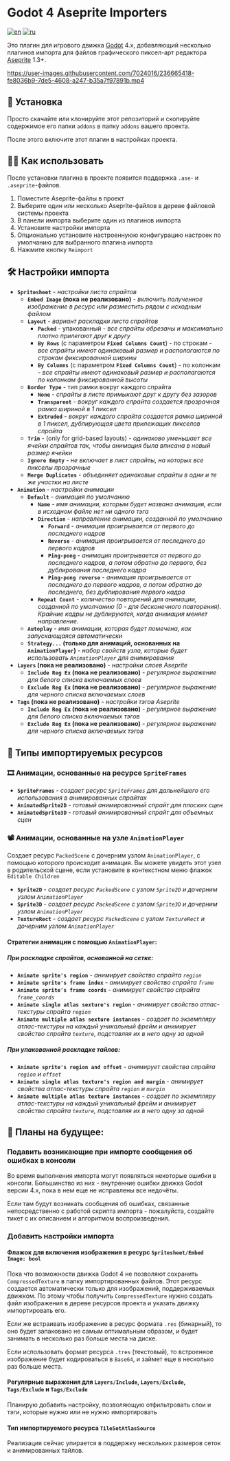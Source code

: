 # Godot 4 Aseprite Importers

[![en](https://img.shields.io/badge/lang-en-red.svg)](README.md)
[![ru](https://img.shields.io/badge/lang-ru-green.svg)](README.ru.md)

Это плагин для игрового движка [Godot](https://godotengine.org/) 4.x, добавляющий несколько плагинов импорта для файлов графического пиксел-арт редактора [Aseprite](https://www.aseprite.org/) 1.3+.

https://user-images.githubusercontent.com/7024016/236665418-fe8036b9-7de5-4608-a247-b35a7f97891b.mp4

## 💽 Установка

Просто скачайте или клонируйте этот репозиторий и скопируйте содержимое его папки `addons` в папку `addons` вашего проекта.

После этого включите этот плагин в настройках проекта.

## 👷‍♀️ Как использовать

После установки плагина в проекте появится поддержка `.ase`- и `.aseprite`-файлов.
1. Поместите Aseprite-файлы в проект
2. Выберите один или несколько Aseprite-файлов в дереве файловой системы проекта
3. В панели импорта выберите один из плагинов импорта
4. Установите настройки импорта
5. Опционально установите настроеннуюю конфигурацию настроек по умолчанию для выбранного плагина импорта
6. Нажмите кнопку `Reimport`

## 🛠 Настройки импорта

- **`Spritesheet`** - *настройки листа спрайтов*
	- **`Embed Image` (пока не реализовано)** - *включить полученное изображение в ресурс или разместить рядом с исходным файлом*
	- **`Layout`** - *вариант раскладки листа спрайтов*
		- **`Packed`** - упакованный - *все спрайты обрезаны и максимально плотно прилегают друг к другу*
		- **`By Rows`** (с параметром **`Fixed Columns Count`**) - по строкам - *все спрайты имеют одинаковый размер и располагаются по строкам фиксированной ширины*
		- **`By Columns`** (с параметром **`Fixed Columns Count`**) - по колонкам - *все спрайты имеют одинаковый размер и располагаются по колонкам фиксированной высоты*
	- **`Border Type`** - тип рамки вокруг каждого спрайта
		- **`None`** - *спрайты в листе примыкают друг к другу без зазоров*
		- **`Transparent`** - *вокруг каждого спрайта создается прозрачная рамка шириной в 1 пиксел*
		- **`Extruded`** - *вокруг каждого спрайта создается рамка шириной в 1 пиксел, дублирующая цвета прилежащих пикселов спрайта*
	- **`Trim`** - (only for grid-based layouts) - *одинаково уменьшает все ячейки спрайтов так, чтобы анимация была вписана в новый размер ячейки*
	- **`Ignore Empty`** - *не включает в лист спрайты, на которых все пикселы прозрачные*
	- **`Merge Duplicates`** - *объединяет одинаковые спрайты в одни и те же участки на листе*
- **`Animation`** - *настройки анимации*
	- **`Default`** - *анимация по умолчанию*
		- **`Name`** - *имя анимации, которым будет названа анимация, если в исходном файле нет ни одного тэга*
		- **`Direction`** - *направление анимации, созданной по умолчанию*
			- **`Forward`** - *анимация проигрывается от первого до последнего кадров*
			- **`Reverse`** - *анимация проигрывается от последнего до первого кадров*
			- **`Ping-pong`** - *анимация проигрывается от первого до последнего кадров, а потом обратно до первого, без дублирования последнего кадра*
			- **`Ping-pong reverse`** - *анимация проигрывается от последнего до первого кадров, а потом обратно до последнего, без дублирования первого кадра*
		- **`Repeat Count`** - *количество повторений для анимации, созданной по умолчанию (0 - для бесконечного повторения). Крайние кадры не дублируются, когда анимация меняет направление.*
	- **`Autoplay`** - *имя анимации, которая будет помечена, как запускающаяся автоматически*
	- **`Strategy...` (только для анимаций, основанных на `AnimationPlayer`)** - *набор свойств узла, которые будет использовать `AnimationPlayer` для анимирования*
- **`Layers` (пока не реализовано)** - *настройки слоев Aseprite*
	- **`Include Reg Ex` (пока не реализовано)** - *регулярное выражение для белого списка включаемых слоев*
	- **`Exclude Reg Ex` (пока не реализовано)** - *регулярное выражение для черного списка включаемых слоев*
- **`Tags` (пока не реализовано)** - *настройки тэгов Aseprite*
	- **`Include Reg Ex` (пока не реализовано)** - *регулярное выражение для белого списка включаемых тэгов*
	- **`Exclude Reg Ex` (пока не реализовано)** - *регулярное выражение для черного списка включаемых тэгов*

## 🧱 Типы импортируемых ресурсов

### 🎞 Анимации, основанные на ресурсе `SpriteFrames`

- **`SpriteFrames`** - *создает ресурс `SpriteFrames` для дальнейшего его использования в анимированных спрайтах*
- **`AnimatedSprite2D`** - *готовый анимированный спрайт для плоских сцен*
- **`AnimatedSprite3D`** - *готовый анимированный спрайт для объемных сцен*

### 📽 Анимации, основанные на узле `AnimationPlayer`

Создает ресурс `PackedScene` с дочерним узлом `AnimationPlayer`, с помощью которого происходит анимация. Вы можете увидеть этот узел в родительской сцене, если установите в контекстном меню флажок `Editable Children`

- **`Sprite2D`** - *создает ресурс `PackedScene` с узлом `Sprite2D` и дочерним узлом `AnimationPlayer`*
- **`Sprite3D`** - *создает ресурс `PackedScene` с узлом `Sprite3D` и дочерним узлом `AnimationPlayer`*
- **`TextureRect`** - *создает ресурс `PackedScene` с узлом `TextureRect` и дочерним узлом `AnimationPlayer`*

#### Стратегии анимации с помощью `AnimationPlayer`:

##### При раскладке спрайтов, основанной на сетке:

- **`Animate sprite's region`** - *анимирует свойство спрайта `region`*
- **`Animate sprite's frame index`** - *анимирует свойство спрайта `frame`*
- **`Animate sprite's frame coords`** - *анимирует свойство спрайта `frame_coords`*
- **`Animate single atlas sexture's region`** - *анимирует свойство атлас-текстуры спрайта `region`*
- **`Animate multiple atlas sexture instances`** - *создает по экземпляру атлас-текстуры на каждый уникальный фрейм и анимирует свойство спрайта `texture`, подставляя их в него одну за одной*

##### При упакованной раскладке тайлов:

- **`Animate sprite's region and offset`** - *анимирует свойства спрайта `region` и `offset`*
- **`Animate single atlas texture's region and margin`** - *анимирует свойства атлас-текстуры спрайта `region` и `margin`*
- **`Animate multiple atlas texture instances`** - *создает по экземпляру атлас-текстуры на каждый уникальный фрейм и анимирует свойство спрайта `texture`, подставляя их в него одну за одной*

## 🤖 Планы на будущее:

### Подавить возникающие при импорте сообщения об ошибках в консоли

Во время выполнения импорта могут появляться некоторые ошибки в консоли. Большинство из них - внутренние ошибки движка Godot версии 4.x, пока в нем еще не исправлены все недочёты.

Если там будут возникать сообщения об ошибках, связанные непосредственно с работой скрипта импорта - пожалуйста, создайте тикет с их описанием и алгоритмом воспроизведения.

### Добавить настройки импорта

#### Флажок для включения изображения в ресурс `Spritesheet/Embed Image: bool`

Пока что возможности движка Godot 4 не позволяют сохранить `CompressedTexture` в папку импортированных файлов. Этот ресурс создается автоматически только для изображений, поддерживаемых движком. По этому чтобы получить `CompressedTexture` нужно создать файл изображения в дереве ресурсов проекта и указать движку импортировать его.

Если же встраивать изображение в ресурс формата `.res` (бинарный), то оно будет запаковано не самым оптимальным образом, и будет занимать в несколько раз больше места на диске.

Если использовать формат ресурса `.tres` (текстовый), то встроенное изображение будет кодироваться в `Base64`, и займет еще в несколько раз больше места.

#### Регулярные выражения для `Layers/Include`, `Layers/Exclude`, `Tags/Exclude` и `Tags/Exclude`

Планирую добавить настройку, позволяющую отфильтровать слои и тэги, которые нужно или не нужно импортировать

#### Тип импортируемого ресурса `TileSetAtlasSource`

Реализация сейчас упирается в поддержку нескольких размеров сеток и анимированных тайлов.